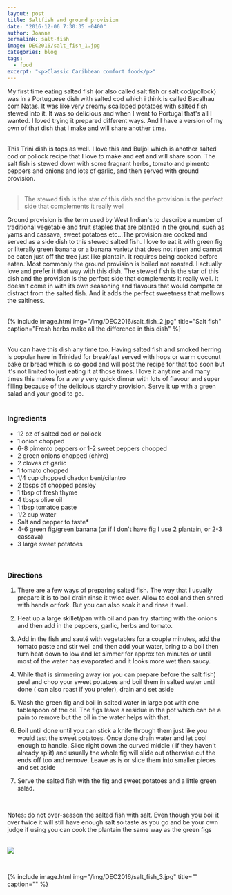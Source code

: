 ```yaml
---
layout: post
title: Saltfish and ground provision
date: "2016-12-06 7:30:35 -0400"
author: Joanne
permalink: salt-fish
image: DEC2016/salt_fish_1.jpg
categories: blog
tags:
  - food
excerpt: "<p>Classic Caribbean comfort food</p>"
---
```


My first time eating salted fish (or also called salt fish or salt cod/pollock) was in a Portuguese dish with salted cod which i think is called Bacalhau com Natas.  It was like very creamy scalloped potatoes with salted fish stewed into it.  It was so delicious and when I went to Portugal that's all I wanted. I loved trying it prepared different ways.  And I have a version of my own of that dish that I make and will share another time.
<br><br>

This Trini dish is tops as well.  I love this and Buljol which is another salted cod or pollock recipe that I love to make and eat and will share soon.
The salt fish is stewed down with some fragrant herbs, tomato and pimento peppers and onions and lots of garlic, and then served with ground provision.
<br><br>

> The stewed fish is the star of this dish and the provision is the perfect side that complements it really well

Ground provision is the term used by West Indian's to describe a number of traditional vegetable and fruit staples that are planted in the ground, such as yams and cassava, sweet potatoes etc...The provision are cooked and served as a side dish to this stewed salted fish. I love to eat it with green fig or literally green banana or a banana variety that does not ripen and cannot be eaten just off the tree just like plantain. It requires being cooked before eaten. Most commonly the ground provision is boiled not roasted.  I actually love and prefer it that way with this dish.  The stewed fish is the star of this dish and the provision is the perfect side that complements it really well. It doesn't come in with its own seasoning and flavours that would compete or distract from the salted fish.  And it adds the perfect sweetness that mellows the saltiness.
<br><br>

{% include image.html
            img="/img/DEC2016/salt_fish_2.jpg"
            title="Salt fish"
            caption="Fresh herbs make all the difference in this dish" %}

<br>
You can have this dish any time too. Having salted fish and smoked herring is popular here in Trinidad for breakfast served with hops or warm coconut bake or bread which is so good and will post the recipe for that too soon but it's not limited to just eating it at those times.  I love it anytime and many times this makes for a very very quick dinner with lots of flavour and super filling because of the delicious starchy provision. Serve it up with a green salad and your good to go.
<br><br>

### Ingredients

* 12 oz of salted cod or pollock
* 1 onion chopped
* 6-8 pimento peppers or 1-2 sweet peppers chopped
* 2 green onions chopped (chive)
* 2 cloves of garlic
* 1 tomato chopped
* 1/4 cup chopped chadon beni/cilantro
* 2 tbsps of chopped parsley
* 1 tbsp of fresh thyme
* 4 tbsps olive oil
* 1 tbsp tomatoe paste
* 1/2 cup water
* Salt and pepper to taste*
* 4-6 green fig/green banana (or if I don't have fig I use 2 plantain, or 2-3 cassava)
* 3 large sweet potatoes
<br>

### Directions

1. There are a few ways of preparing salted fish. The way that I usually prepare it is to boil drain rinse it twice over. Allow to cool and then shred with hands or fork.  But you can also soak it and rinse it well.

1. Heat up a large skillet/pan with oil and pan fry starting with the onions and then add in the peppers, garlic, herbs and tomato.

1. Add in the fish and sauté with vegetables for a couple minutes, add the tomato paste and stir well and then add your water, bring to a boil then turn heat down to low and let simmer for approx ten minutes or until most of the water has evaporated and it looks more wet than saucy.

1. While that is simmering away (or you can prepare before the salt fish) peel and chop your sweet potatoes and boil them in salted water until done ( can also roast if you prefer), drain and set aside

1. Wash the green fig and boil in salted water in large pot with one tablespoon of the oil.  The figs leave a residue in the pot which can be a pain to remove but the oil in the water helps with that.  

1. Boil until done until you can stick a knife through them just like you would test the sweet potatoes. Once done drain water and let cool enough to handle. Slice right down the curved middle ( if they haven't already split) and usually the whole fig will slide out otherwise cut the ends off too and remove. Leave as is or slice them into smaller pieces and set aside

1. Serve the salted fish with the fig and sweet potatoes and a little green salad.
<br>

Notes:
do not over-season the salted fish with salt.  Even though you boil it over twice it will still have enough salt so taste as you go and be your own judge
if using you can cook the plantain the same way as the green figs
<br><br>

<p class="apple__news__logo"><a href="https://apple.news/TKVtoVhGUQSuiufA4bqI-gg"><img src="{{ basesite.url }}/img/apple_news.svg" /></a></p>
<br>

{% include image.html
            img="/img/DEC2016/salt_fish_3.jpg"
            title=""
            caption="" %}
